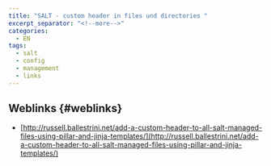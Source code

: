 ```yaml
---
title: "SALT - custom header in files und directories "
excerpt_separator: "<!--more-->"
categories:
  - EN
tags:
  - salt
  - config
  - management
  - links
---
```



## Weblinks {#weblinks}

* [http://russell.ballestrini.net/add-a-custom-header-to-all-salt-managed-files-using-pillar-and-jinja-templates/](http://russell.ballestrini.net/add-a-custom-header-to-all-salt-managed-files-using-pillar-and-jinja-templates/)



